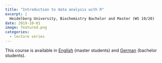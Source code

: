 ```yaml
---
title: "Introduction to data analysis with R"
excerpt: |
  Heidelberg University, Biochemistry Bachelor and Master (WS 19/20)
date: 2019-10-01
image: featured.png
categories:
  - lecture series
---
```


This course is available in [English](./eng) (master students) and [German](./ger) (bachelor students).


